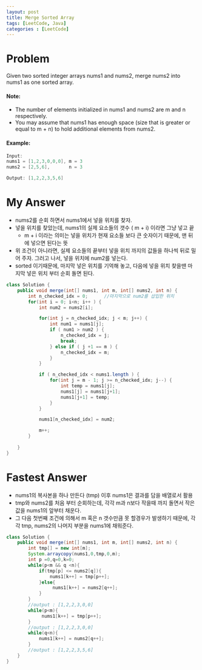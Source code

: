 ```yaml
---
layout: post
title: Merge Sorted Array
tags: [LeetCode, Java]
categories : [LeetCode]
---
```


# Problem

Given two sorted integer arrays nums1 and nums2, merge nums2 into nums1 as one sorted array.

#### Note:

* The number of elements initialized in nums1 and nums2 are m and n respectively.
* You may assume that nums1 has enough space (size that is greater or equal to m + n) to hold additional elements from nums2.

#### Example:

```swift
Input:
nums1 = [1,2,3,0,0,0], m = 3
nums2 = [2,5,6],       n = 3

Output: [1,2,2,3,5,6]
```


# My Answer

* nums2를 순회 하면서 nums1에서 넣을 위치를 찾자.
* 넣을 위치를 찾았는데, nums1의 실제 요소들의 갯수 ( m + i) 이라면 그냥 넣고 끝
  * m + i 이라는 의미는 넣을 위치가 현재 요소들 보다 큰 숫자이기 때문에, 맨 뒤에 넣으면 된다는 뜻
* 위 조건이 아니라면, 실제 요소들의 끝부터 넣을 위치 까지의 값들을 하나씩 뒤로 밀어 주자.
  그러고 나서, 넣을 위치에 num2를 넣는다.
* sorted 이기때문에, 마지막 넣은 위치를 기억해 놓고, 다음에 넣을 위치 찾을땐 마지막 넣은 위치 부터 순회 돌면 된다.
  
```java
class Solution {
    public void merge(int[] nums1, int m, int[] nums2, int n) {
        int n_checked_idx = 0;      //마지막으로 num2를 삽입한 위치
        for(int i = 0; i<n; i++ ) {
            int num2 = nums2[i];

            for(int j = n_checked_idx; j < m; j++) {
                int num1 = nums1[j];
                if ( num1 > num2 ) {
                    n_checked_idx = j;
                    break;
                } else if ( j +1 == m ) {
                    n_checked_idx = m;
                }
            }

            if ( n_checked_idx < nums1.length ) {
                for(int j = m - 1; j >= n_checked_idx; j--) {
                    int temp = nums1[j];
                    nums1[j] = nums1[j+1];
                    nums1[j+1] = temp;
                }   
            }

            nums1[n_checked_idx] = num2;

            m++;
        }
        
    }
}
```

# Fastest Answer 

* nums1의 복사본을 하나 만든다 (tmp) 이후 nums1은 결과를 담을 배열로서 활용
* tmp와 nums2를 처음 부터 순회하는데, 각각 m과 n보다 작을때 까지 돌면서 작은 값을 nums1의 앞부터 채운다.
* 그 다음 첫번째 조건에 의해서 m 혹은 n 갯수만큼 못 할경우가 발생하기 때문에, 각각 tmp, nums2의 나머지 부분을 nums1에 채워준다.
  
```java
class Solution {
    public void merge(int[] nums1, int m, int[] nums2, int n) {
        int tmp[] = new int[m];
        System.arraycopy(nums1,0,tmp,0,m);
        int p =0,q=0,k=0;
        while(p<m && q <n){
            if(tmp[p] <= nums2[q]){
                nums1[k++] = tmp[p++];
            }else{
                 nums1[k++] = nums2[q++];
            }
        }
        //output : [1,2,2,3,0,0]
        while(p<m){
             nums1[k++] = tmp[p++];
        }
        //output : [1,2,2,3,0,0]
        while(q<n){
            nums1[k++] = nums2[q++];
        }
        //output : [1,2,2,3,5,6]
    }
}
```
